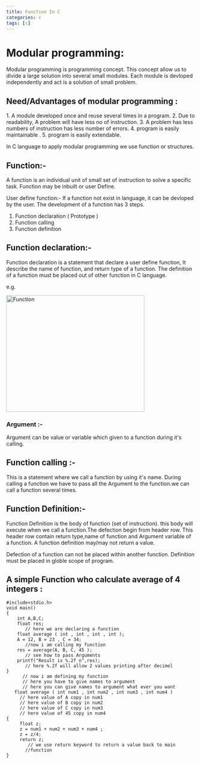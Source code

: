 ```yaml
---
title: Function In C
categories: c
tags: [c]
---
```


<h1>Modular programming:</h1>
Modular programming is programming concept. This concept allow us to divide a large solution
into several small modules. Each module is devloped independently and act is a solution of small problem.
<h2>Need/Advantages of modular programming :</h2>
1. A module developed once and reuse several times in a program.
2. Due to readability, A problem will have less no of instruction.
3. A problem has less numbers of instruction has less number of errors.
4. program is easily maintainable .
5. program is easily extendable.

In C language to apply modular programming we use function or structures.
<h2>Function:-</h2>
A function is an individual unit of small set of instruction to solve a specific task.
Function may be inbuilt or user Define.

User define function:-
If a function not exist in language, it can be devloped by the user.
The development of a function has 3 steps.
1. Function declaration ( Prototype )
2. Function calling
3. Function definition
<h2>Function declaration:-</h2>
Function declaration is a statement that declare a user define function, It describe the name of function,
and return type of a function. The definition of a function must be placed out of other function
in C language.

e.g.

<img class="alignnone size-full wp-image-574" src="https://vipin711.files.wordpress.com/2019/09/c03ee-screenshot-from-2018-07-04-15-37-55-e1530699043725.png" alt="Function" width="368" height="310" />
<h3>Argument :-</h3>
Argument can be value or variable which given to a function during it's calling.
<h2>Function calling :-</h2>
This is a statement where we call a function by using it's name. During calling a function we have
to pass all the Argument to the function.we can call a function several times.
<h2>Function Definition:-</h2>
Function Definition is the body of function (set of instruction). this body will execute when we call
a function.The defection begin from header row. This header row contain return type,name of function and Argument variable of a function. A function definition may/may not return a value.

Defection of a function can not be placed within another function. Definition must be placed in globle scope of program.
<h2>A simple Function who calculate average of 4 integers :</h2>

```
#include<stdio.h>
void main()
{
    int A,B,C;
    float res;
       // here we are declaring a function
    float average ( int , int , int , int );
    A = 12, B = 23 , C = 34;
       //now i am calling my function
    res = average(A, B, C, 45 );
       // see how to pass Arguments
    printf("Result is %.2f n",res);
       // here %.2f will allow 2 values printing after decimel
}
      // now i am defining my function
      // here you have to give names to argument 
      // here you can give names to argument what ever you want
   float average ( int num1 , int num2 , int num3 , int num4 )
     // here value of A copy in num1
     // here value of B copy in num2
     // here value of C copy in num3
     // here value of 45 copy in num4
{
     float z;
     z = num1 + num2 + num3 + num4 ;
     z = z/4;
     return z;
        // we use return keyword to return a value back to main 
       //function
}
```

